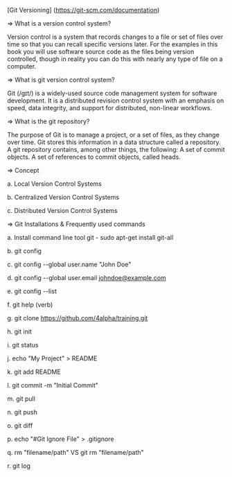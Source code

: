 [Git Versioning] (https://git-scm.com/documentation)

=> What is a version control system?

Version control is a system that records changes to a file or set of files over time so that you can recall specific versions later. For the examples in this book you will use software source code as the files being version controlled, though in reality you can do this with nearly any type of file on a computer.

=> What is git version control system?

Git (/ɡɪt/) is a widely-used source code management system for software development. It is a distributed revision control system with an emphasis on speed, data integrity, and support for distributed, non-linear workflows.

=> What is the git repository?

The purpose of Git is to manage a project, or a set of files, as they change over time. Git stores this information in a data structure called a repository. A git repository contains, among other things, the following: A set of commit objects. A set of references to commit objects, called heads.

=> Concept

a. Local Version Control Systems

b. Centralized Version Control Systems

c. Distributed Version Control Systems

=> Git Installations & Frequently used commands

a. Install command line tool git -
sudo apt-get install git-all

b. git config

c. git config --global user.name "John Doe"

d. git config --global user.email johndoe@example.com

e. git config --list

f. git help (verb)

g. git clone https://github.com/4alpha/training.git

h. git init

i. git status

j. echo "My Project" > README

k. git add README

l. git commit -m "Initial Commit"

m. git pull

n. git push

o. git diff

p. echo "#Git Ignore File" > .gitignore

q. rm "filename/path" VS git rm "filename/path" 

r. git log


